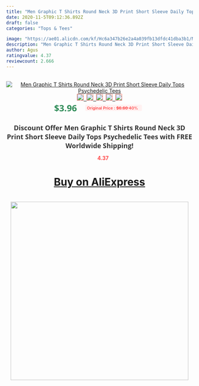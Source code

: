 ```yaml
---
title: "Men Graphic T Shirts Round Neck 3D Print Short Sleeve Daily Tops Psychedelic Tees"
date: 2020-11-5T09:12:36.892Z
draft: false
categories: "Tops & Tees"

image: "https://ae01.alicdn.com/kf/Hc6a347b26e2a4a039fb13dfdc41dba3b1/Men-Graphic-T-Shirts-Round-Neck-3D-Print-Short-Sleeve-Daily-Tops-Psychedelic-Tees.jpg"
description: "Men Graphic T Shirts Round Neck 3D Print Short Sleeve Daily Tops Psychedelic Tees"
author: Agus
ratingvalue: 4.37
reviewcount: 2.666
---
```

<br>
<div style="text-align: center;">
<a href="https://s.click.aliexpress.com/e/_AgO7Ad" target="_blank" rel="nofollow noopener noreferrer"><img alt="Men Graphic T Shirts Round Neck 3D Print Short Sleeve Daily Tops Psychedelic Tees" class="magnifier-image" src="https://ae01.alicdn.com/kf/Hc6a347b26e2a4a039fb13dfdc41dba3b1/Men-Graphic-T-Shirts-Round-Neck-3D-Print-Short-Sleeve-Daily-Tops-Psychedelic-Tees.jpg_640x640.jpg">
<br>
<img style="border:1px solid salmon" src="https://ae01.alicdn.com/kf/Hc6a347b26e2a4a039fb13dfdc41dba3b1/Men-Graphic-T-Shirts-Round-Neck-3D-Print-Short-Sleeve-Daily-Tops-Psychedelic-Tees.jpg_120x120.jpg">&nbsp;&nbsp;<img style="border:1px solid salmon" src="https://ae01.alicdn.com/kf/Hf86a67f109634a339674684dd374992bM/Men-Graphic-T-Shirts-Round-Neck-3D-Print-Short-Sleeve-Daily-Tops-Psychedelic-Tees.jpg_120x120.jpg">&nbsp;&nbsp;<img style="border:1px solid salmon" src="_120x120.jpg">&nbsp;&nbsp;<img style="border:1px solid salmon" src="_120x120.jpg">&nbsp;&nbsp;<img style="border:1px solid salmon" src="_120x120.jpg"></a></div><br0>
<div style="text-align: center;"><span style="background-color: white; border: 0px; box-sizing: border-box; color: seagreen; display: inline-block; font-family: &quot;open sans&quot; , &quot;arial&quot; , &quot;helvetica&quot; , sans-serif , &quot;heiti&quot;; font-size: 24px; font-stretch: inherit; font-weight: 700; line-height: inherit; margin: 0px 10px 0px 0px; padding: 0px; vertical-align: middle;">$3.96 </span>
<span style="background: rgb(255 , 241 , 241); border-radius: 3px; border: 0px; box-sizing: border-box; color: #ff4747; display: inline-block; font-family: inherit; font-size: 12px; font-stretch: inherit; font-style: inherit; font-variant: inherit; font-weight: 600; line-height: inherit; margin: 0px; padding: 2px 5px; transform: scale(0.9); vertical-align: middle;">Original Price : <b style="text-decoration: line-through;">$6.60 </b> 40%&nbsp;&nbsp;</span></div>
<h1 style="color: #333333; display: inline-block; font-family: &quot;open sans&quot; , &quot;arial&quot; , &quot;helvetica&quot; , sans-serif , &quot;heiti&quot;; font-size: 18px; font-stretch: inherit; font-weight: 700; text-align: center;">Discount Offer Men Graphic T Shirts Round Neck 3D Print Short Sleeve Daily Tops Psychedelic Tees with FREE Worldwide Shipping!</h1>
<div style="color: #ff4747; text-align: center;">
<img src="https://4.bp.blogspot.com/-M0ZcTcb-5uY/XleCXlxnR4I/AAAAAAAAAEc/OrjgMkXV1oMQFaCRZj5HQwOCBcu3w1FegCPcBGAYYCw/s1600/star.png" style="height: 15px;">&nbsp;<b>4.37</b></div>
<div class="button_cont" align="center"><a class="buynow_a" href="https://s.click.aliexpress.com/e/_AgO7Ad" target="_blank" rel="nofollow noopener noreferrer"><H1>Buy on AliExpress</H1></a></div><br>
<div class="separator" style="clear: both; text-align: center;">
<img src="https://lh3.googleusercontent.com/-pTy5HemUv9M/XlePHvY0dAI/AAAAAAAAAE4/0nX5iRUoIWY8eMW9Dpxeirr157OZliDIgCLcBGAsYHQ/s1600/badge.gif" width="480">
</div>
